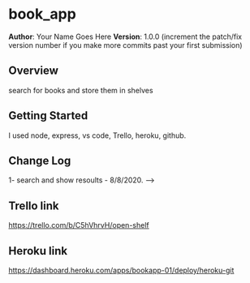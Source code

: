 # book_app
**Author**: Your Name Goes Here
**Version**: 1.0.0 (increment the patch/fix version number if you make more commits past your first submission)

## Overview
search for books and store them in shelves 

## Getting Started
I used node, express, vs code, Trello, heroku, github.  


## Change Log
1- search and show resoults - 8/8/2020.
-->

## Trello link 
https://trello.com/b/C5hVhrvH/open-shelf

## Heroku link 
https://dashboard.heroku.com/apps/bookapp-01/deploy/heroku-git